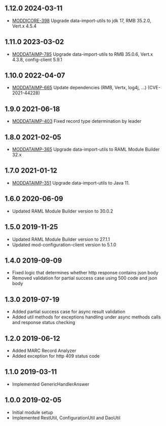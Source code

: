 ## 1.12.0 2024-03-11
* [MODDICORE-398](https://issues.folio.org/browse/MODDICORE-398) Upgrade data-import-utils to jdk 17, RMB 35.2.0, Vert.x 4.5.4

## 1.11.0 2023-03-02
* [MODDATAIMP-785](https://issues.folio.org/browse/MODDATAIMP-785) Upgrade data-import-utils to RMB 35.0.6, Vert.x 4.3.8, config-client 5.9.1

## 1.10.0 2022-04-07
* [MODDATAIMP-665](https://issues.folio.org/browse/MODDATAIMP-665) Update dependencies (RMB, Vertx, log4j, ...) (CVE-2021-44228)

## 1.9.0 2021-06-18
* [MODDATAIMP-403](https://issues.folio.org/browse/MODDATAIMP-403) Fixed record type determination by leader

## 1.8.0 2021-02-05
* [MODDATAIMP-365](https://issues.folio.org/browse/MODDATAIMP-365) Upgrade data-import-utils to RAML Module Builder 32.x

## 1.7.0 2021-01-12
* [MODDATAIMP-351](https://issues.folio.org/browse/MODDATAIMP-351) Upgrade data-import-utils to Java 11.

## 1.6.0 2020-06-09
* Updated RAML Module Builder version to 30.0.2

## 1.5.0 2019-11-25
* Updated RAML Module Builder version to 27.1.1
* Updated mod-configuration-client version to 5.1.0

## 1.4.0 2019-09-09
* Fixed logic that determines whether http response contains json body
* Removed validation for partial success case using 500 code and json body

## 1.3.0 2019-07-19
* Added partial success case for async result validation
* Added util methods for exceptions handling under async methods calls and response status checking

## 1.2.0 2019-06-12
* Added MARC Record Analyzer
* Added exception for http 409 status code

## 1.1.0 2019-03-11
 * Implemented GenericHandlerAnswer

## 1.0.0 2019-02-05
 * Initial module setup
 * Implemented RestUtil, ConfigurationUtil and DaoUtil
